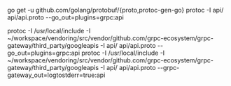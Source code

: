 go get -u github.com/golang/protobuf/{proto,protoc-gen-go}
protoc -I api/ api/api.proto --go_out=plugins=grpc:api

protoc -I /usr/local/include -I ~/workspace/vendoring/src/vendor/github.com/grpc-ecosystem/grpc-gateway/third_party/googleapis -I api/ api/api.proto --go_out=plugins=grpc:api
protoc -I /usr/local/include -I ~/workspace/vendoring/src/vendor/github.com/grpc-ecosystem/grpc-gateway/third_party/googleapis -I api/ api/api.proto --grpc-gateway_out=logtostderr=true:api 
